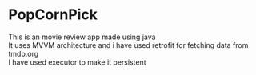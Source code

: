 # PopCornPick
This is an movie review app made using java
<BR>
It uses MVVM architecture and i have used retrofit for fetching data from tmdb.org
<BR>
I have used executor to make it persistent
